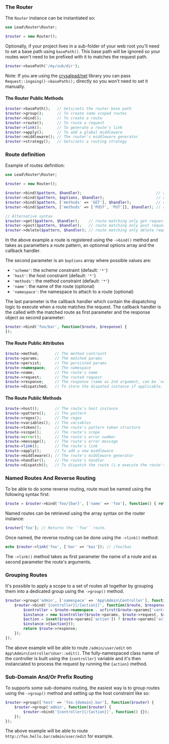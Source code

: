 ### The Router

The `Router` instance can be instantiated so:

```php
use Lead\Router\Router;

$router = new Router();
```

Optionally, if your project lives in a sub-folder of your web root you'll need to set a base path using `basePath()`. This base path will be ignored so your routes won't need to be prefixed with it to matches the request path.

```php
$router->basePath('/my/sub/dir');
```

Note: If you are using the [crysalead/net](https://github.com/crysalead/net) library you can pass `Request::ingoing()->basePath();` directly so you won't need to set it manually.

#### The Router Public Methods

```php
$router->basePath();   // Gets/sets the router base path
$router->group();      // To create some scoped routes
$router->bind();       // To create a route
$router->route();      // To route a request
$router->link();       // To generate a route's link
$router->apply();      // To add a global middleware
$router->middleware(); // The router's middleware generator
$router->strategy();   // Gets/sets a routing strategy
```

### Route definition

Example of routes definition:

```php
use Lead\Router\Router;

$router = new Router();

$router->bind($pattern, $handler);                                 // route matching any request method
$router->bind($pattern, $options, $handler);                       // alternative syntax with some options.
$router->bind($pattern, ['methods' => 'GET'], $handler);           // route matching on only GET requests
$router->bind($pattern, ['methods' => ['POST', 'PUT']], $handler); // route matching on POST and PUT requests

// Alternative syntax
$router->get($pattern, $handler);    // route matching only get requests
$router->post($pattern, $handler);   // route matching only post requests
$router->delete($pattern, $handler); // route matching only delete requests
```

In the above example a route is registered using the `->bind()` method and takes as parametters a route pattern, an optionnal options array and the callback handler.

The second parameter is an `$options` array where possible values are:

* `'scheme'`: the scheme constraint (default: `'*'`)
* `'host'`: the host constraint (default: `'*'`)
* `'methods'`: the method constraint (default: `'*'`)
* `'name'`: the name of the route (optional)
* `'namespace'`: the namespace to attach to a route (optional)

The last parameter is the callback handler which contain the dispatching logic to execute when a route matches the request. The callback handler is the called with the matched route as first parameter and the response object as second parameter:

```php
$router->bind('foo/bar', function($route, $response) {
});
```

#### The Route Public Attributes

```php
$route->method;       // The method contraint
$route->params;       // The matched params
$route->persist;      // The persisted params
$route->namespace;    // The namespace
$route->name;         // The route's name
$route->request;      // The routed request
$route->response;     // The response (same as 2nd argument, can be `null`)
$route->dispatched;   // To store the dispated instance if applicable.
```

#### The Route Public Methods

```php
$route->host();       // The route's host instance
$route->pattern();    // The pattern
$route->regex();      // The regex
$route->variables();  // The variables
$route->token();      // The route's pattern token structure
$route->scope();      // The route's scope
$route->error();      // The route's error number
$route->message();    // The route's error message
$route->link();       // The route's link
$route->apply();      // To add a new middleware
$route->middleware(); // The route's middleware generator
$route->handler();    // The route's handler
$route->dispatch();   // To dispatch the route (i.e execute the route's handler)
```

### Named Routes And Reverse Routing

To be able to do some reverse routing, route must be named using the following syntax first:

```php
$route = $router->bind('foo/{bar}', ['name' => 'foo'], function() { return 'hello'; });
```

Named routes can be retrieved using the array syntax on the router instance:
```php
$router['foo']; // Returns the `'foo'` route.
```

Once named, the reverse routing can be done using the `->link()` method:

```php
echo $router->link('foo', ['bar' => 'baz']); // /foo/baz
```

The `->link()` method takes as first parameter the name of a route and as second parameter the route's arguments.

### Grouping Routes

It's possible to apply a scope to a set of routes all together by grouping them into a dedicated group using the `->group()` method.

```php
$router->group('admin', ['namespace' => 'App\Admin\Controller'], function($router) {
    $router->bind('{controller}[/{action}]', function($route, $response) {
        $controller = $route->namespace . ucfirst($route->params['controller']);
        $instance = new $controller($route->params, $route->request, $route->response);
        $action = isset($route->params['action']) ? $route->params['action'] : 'index';
        $instance->{$action}();
        return $route->response;
    });
});
```

The above example will be able to route `/admin/user/edit` on `App\Admin\Controller\User::edit()`. The fully-namespaced class name of the controller is built using the `{controller}` variable and it's then instanciated to process the request by running the `{action}` method.

### Sub-Domain And/Or Prefix Routing

To supports some sub-domains routing, the easiest way is to group routes using the `->group()` method and setting up the host constraint like so:

```php
$router->group(['host' => 'foo.{domain}.bar'], function($router) {
    $router->group('admin', function($router) {
        $router->bind('{controller}[/{action}]', function() {});
    });
});
```

The above example will be able to route `http://foo.hello.bar/admin/user/edit` for example.
